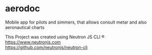# aerodoc
Mobile app for pilots and simmers, that allows consult metar and also aeronautical charts

This Project was created using Neutron JS CLI ®  
https://www.neutronjs.com  
https://github.com/neutronjs/neutron-cli  
